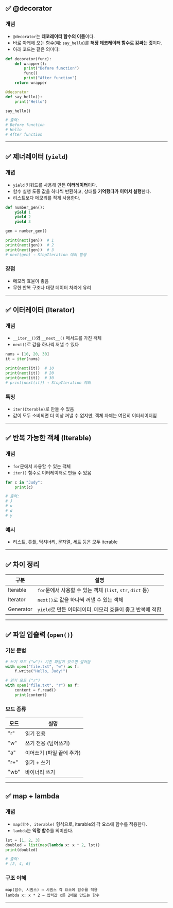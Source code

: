 ## ✅ @decorator

### 개념
- `@decorator`는 **데코레이터 함수의 이름**이다.
- 바로 아래에 오는 함수(예: `say_hello`)를 **해당 데코레이터 함수로 감싸는 것**이다.
- 아래 코드는 같은 의미다:

```python
def decorator(func):
    def wrapper():
        print("Before function")
        func()
        print("After function")
    return wrapper

@decorator
def say_hello():
    print("Hello")

say_hello()

# 출력:
# Before function
# Hello
# After function
```

---

## ✅ 제너레이터 (`yield`)

### 개념
- `yield` 키워드를 사용해 만든 **이터레이터**이다.
- 함수 실행 도중 값을 하나씩 반환하고, 상태를 **기억했다가 이어서 실행**한다.
- 리스트보다 메모리를 적게 사용한다.

```python
def number_gen():
    yield 1
    yield 2
    yield 3

gen = number_gen()

print(next(gen))  # 1
print(next(gen))  # 2
print(next(gen))  # 3
# next(gen) → StopIteration 예외 발생
```

### 장점
- 메모리 효율이 좋음
- 무한 반복 구조나 대량 데이터 처리에 유리

---

## ✅ 이터레이터 (Iterator)

### 개념
- `__iter__()`와 `__next__()` 메서드를 가진 객체
- `next()`로 값을 하나씩 꺼낼 수 있다

```python
nums = [10, 20, 30]
it = iter(nums)

print(next(it))  # 10
print(next(it))  # 20
print(next(it))  # 30
# print(next(it)) → StopIteration 예외
```

### 특징
- `iter(Iterable)`로 만들 수 있음
- 값이 모두 소비되면 더 이상 꺼낼 수 없지만, 객체 자체는 여전히 이터레이터임

---

## ✅ 반복 가능한 객체 (Iterable)

### 개념
- `for`문에서 사용할 수 있는 객체
- `iter()` 함수로 이터레이터로 만들 수 있음

```python
for c in "Judy":
    print(c)

# 출력:
# J
# u
# d
# y
```

### 예시
- 리스트, 튜플, 딕셔너리, 문자열, 세트 등은 모두 iterable

---

## ✅ 차이 정리

| 구분       | 설명                                                              |
|------------|-------------------------------------------------------------------|
| Iterable   | `for`문에서 사용할 수 있는 객체 (`list`, `str`, `dict` 등)       |
| Iterator   | `next()`로 값을 하나씩 꺼낼 수 있는 객체                         |
| Generator  | `yield`로 만든 이터레이터. 메모리 효율이 좋고 반복에 적합        |

---

## ✅ 파일 입출력 (`open()`)

### 기본 문법

```python
# 쓰기 모드 ("w"): 기존 파일이 있으면 덮어씀
with open("file.txt", "w") as f:
    f.write("Hello, Judy!")

# 읽기 모드 ("r")
with open("file.txt", "r") as f:
    content = f.read()
    print(content)
```

### 모드 종류

| 모드 | 설명                        |
|------|-----------------------------|
| "r"  | 읽기 전용                   |
| "w"  | 쓰기 전용 (덮어쓰기)        |
| "a"  | 이어쓰기 (파일 끝에 추가)   |
| "r+" | 읽기 + 쓰기                 |
| "wb" | 바이너리 쓰기               |

---

## ✅ map + lambda

### 개념
- `map(함수, iterable)` 형식으로, iterable의 각 요소에 함수를 적용한다.
- `lambda`는 **익명 함수**를 의미한다.

```python
lst = [1, 2, 3]
doubled = list(map(lambda x: x * 2, lst))
print(doubled)

# 출력:
# [2, 4, 6]
```

### 구조 이해

```text
map(함수, 시퀀스) → 시퀀스 각 요소에 함수를 적용
lambda x: x * 2 → 입력값 x를 2배로 만드는 함수
```

---

